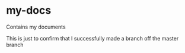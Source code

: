 # my-docs
Contains my documents

This is just to confirm that I successfully made a branch off the master branch

